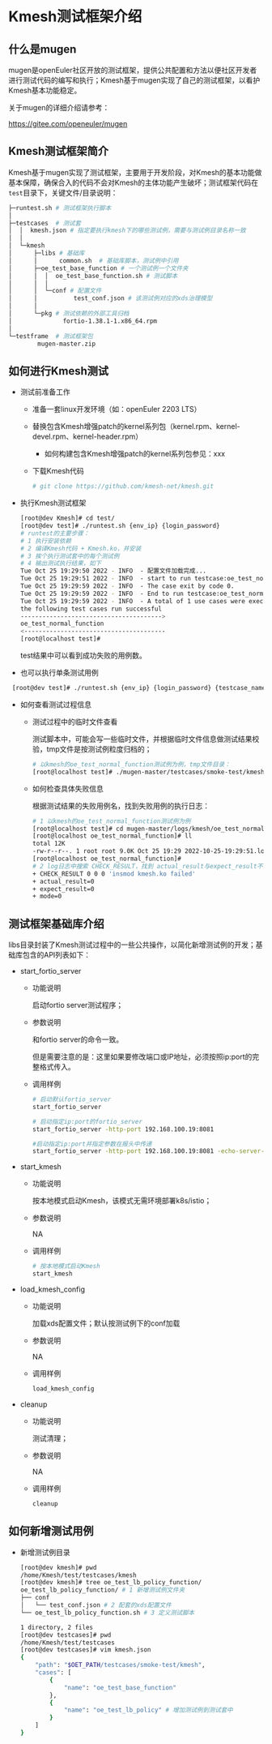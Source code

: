 # Kmesh测试框架介绍

## 什么是mugen

mugen是openEuler社区开放的测试框架，提供公共配置和方法以便社区开发者进行测试代码的编写和执行；Kmesh基于mugen实现了自己的测试框架，以看护Kmesh基本功能稳定。

关于mugen的详细介绍请参考：

<https://gitee.com/openeuler/mugen>

## Kmesh测试框架简介

Kmesh基于mugen实现了测试框架，主要用于开发阶段，对Kmesh的基本功能做基本保障，确保合入的代码不会对Kmesh的主体功能产生破坏；测试框架代码在`test`目录下，关键文件/目录说明：

```sh
├─runtest.sh # 测试框架执行脚本
│
├─testcases  # 测试套
│  │  kmesh.json # 指定要执行kmesh下的哪些测试例，需要与测试例目录名称一致
│  │
│  └─kmesh
│      ├─libs # 基础库
│      │      common.sh  # 基础库脚本，测试例中引用
│      ├─oe_test_base_function # 一个测试例一个文件夹
│      │  │  oe_test_base_function.sh # 测试脚本
│      │  │
│      │  └─conf # 配置文件
│      │          test_conf.json # 该测试例对应的xds治理模型
│      │
│      └─pkg # 测试依赖的外部工具归档
│              fortio-1.38.1-1.x86_64.rpm
│
└─testframe  # 测试框架包
        mugen-master.zip
```

## 如何进行Kmesh测试

- 测试前准备工作

  - 准备一套linux开发环境（如：openEuler 2203 LTS）

  - 替换包含Kmesh增强patch的kernel系列包（kernel.rpm、kernel-devel.rpm、kernel-header.rpm）

    - 如何构建包含Kmesh增强patch的kernel系列包参见：xxx

  - 下载Kmesh代码

    ```sh
    # git clone https://github.com/kmesh-net/kmesh.git
    ```

- 执行Kmesh测试框架

  ```sh
  [root@dev Kmesh]# cd test/
  [root@dev test]# ./runtest.sh {env_ip} {login_password}
  # runtest的主要步骤：
  # 1 执行安装依赖
  # 2 编译Kmesh代码 + Kmesh.ko，并安装
  # 3 挨个执行测试套中的每个测试例
  # 4 输出测试执行结果，如下
  Tue Oct 25 19:29:50 2022 - INFO  - 配置文件加载完成...
  Tue Oct 25 19:29:51 2022 - INFO  - start to run testcase:oe_test_normal_function.
  Tue Oct 25 19:29:59 2022 - INFO  - The case exit by code 0.
  Tue Oct 25 19:29:59 2022 - INFO  - End to run testcase:oe_test_normal_function.
  Tue Oct 25 19:29:59 2022 - INFO  - A total of 1 use cases were executed, with 1 successes and 0 failures.
  the following test cases run successful
  --------------------------------------->
  oe_test_normal_function
  <---------------------------------------
  [root@localhost test]#
  ```

  test结果中可以看到成功失败的用例数。
  
- 也可以执行单条测试用例  

 ```sh
  [root@dev test]# ./runtest.sh {env_ip} {login_password} {testcase_name}
  ```

- 如何查看测试过程信息

  - 测试过程中的临时文件查看

    测试脚本中，可能会写一些临时文件，并根据临时文件信息做测试结果校验，tmp文件是按测试例粒度归档的；

    ```sh
    # 以kmesh的oe_test_normal_function测试例为例，tmp文件目录：
    [root@localhost test]# ./mugen-master/testcases/smoke-test/kmesh/oe_test_normal_function/
    ```

  - 如何检查具体失败信息

    根据测试结果的失败用例名，找到失败用例的执行日志：

    ```sh
    # 1 以kmesh的oe_test_normal_function测试例为例
    [root@localhost test]# cd mugen-master/logs/kmesh/oe_test_normal_function/
    [root@localhost oe_test_normal_function]# ll
    total 12K
    -rw-r--r--. 1 root root 9.0K Oct 25 19:29 2022-10-25-19:29:51.log
    [root@localhost oe_test_normal_function]#
    # 2 log日志中搜索 CHECK_RESULT，找到 actual_result与expect_result不一致的校验项就是出问题的点
    + CHECK_RESULT 0 0 0 'insmod kmesh.ko failed'
    + actual_result=0
    + expect_result=0
    + mode=0
    ```

## 测试框架基础库介绍

libs目录封装了Kmesh测试过程中的一些公共操作，以简化新增测试例的开发；基础库包含的API列表如下：

- start_fortio_server

  - 功能说明

    启动fortio server测试程序；

  - 参数说明

    和fortio server的命令一致。

    但是需要注意的是：这里如果要修改端口或IP地址，必须按照ip:port的完整格式传入。

  - 调用样例

    ```sh
    # 启动默认fortio_server
    start_fortio_server
    
    # 启动指定ip:port的fortio_server
    start_fortio_server -http-port 192.168.100.19:8081
    
    #启动指定ip:port并指定参数在报头中传递
    start_fortio_server -http-port 192.168.100.19:8081 -echo-server-default-params="server:1"
    ```

- start_kmesh

  - 功能说明

    按本地模式启动Kmesh，该模式无需环境部署k8s/istio；

  - 参数说明

    NA

  - 调用样例

    ```sh
    # 按本地模式启动Kmesh
    start_kmesh
    ```

- load_kmesh_config

  - 功能说明

    加载xds配置文件；默认按测试例下的conf加载

  - 参数说明

    NA

  - 调用样例

    ```sh
    load_kmesh_config
    ```

- cleanup

  - 功能说明

    测试清理；

  - 参数说明

    NA

  - 调用样例

    ```sh
    cleanup
    ```

## 如何新增测试用例

- 新增测试例目录

  ```sh
  [root@dev kmesh]# pwd
  /home/Kmesh/test/testcases/kmesh
  [root@dev kmesh]# tree oe_test_lb_policy_function/
  oe_test_lb_policy_function/ # 1 新增测试例文件夹
  ├── conf 
  │   └── test_conf.json # 2 配套的xds配置文件
  └── oe_test_lb_policy_function.sh # 3 定义测试脚本
  
  1 directory, 2 files
  [root@dev testcases]# pwd
  /home/Kmesh/test/testcases
  [root@dev testcases]# vim kmesh.json
  {
      "path": "$OET_PATH/testcases/smoke-test/kmesh",
      "cases": [
          {
              "name": "oe_test_base_function"
          },
          {
              "name": "oe_test_lb_policy" # 增加测试例到测试套中
          }
      ]
  }
  ```
